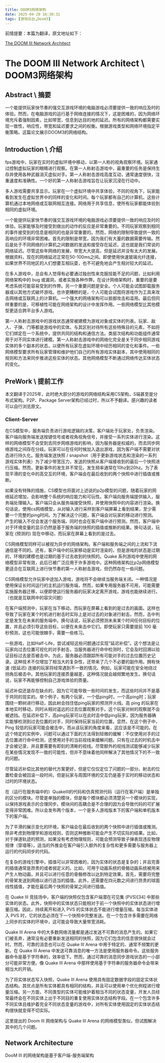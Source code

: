 ```yaml
---
title: DOOM3网络架构
date: 2025-04-20 16:30:31
tags: [游戏后台,Doom3]
---
```

前情提要：本篇为翻译，原文地址如下：

[The DOOM III Network Architect](https://fabiensanglard.net/doom3_documentation/The-DOOM-III-Network-Architecture.pdf)

# The DOOM III Network Architect \ DOOM3网络架构

## Abstract \ 摘要
一个能提供玩家快节奏的强交互游戏环境的电脑游戏必须要提供一致的响应及时的体验。然而，在电脑游戏的运行基于网络连接的情况下，这是困难的，因为网络环境充斥着强制因素，比如带宽，信息到达目的地的延迟。所有的网络架构都需要实现一致性，响应性，带宽和延迟要求之间的权衡。根据游戏类型和网络环境指定平衡策略。这篇论文展示DOOM3的网络结构。

## Introduction \ 介绍
fps游戏中，玩家在实时的虚拟环境中移动，以第一人称的视角观察环境。玩家通过控制虚拟玩家的眼睛进行观察。在第一人称射击游戏中，最重要的任务是保持生存并使用各种武器消灭虚拟对手。第一人称射击游戏高度互动，通常速度很快，注重速度和准确性。一个好的第一人称射击游戏旨在让玩家沉浸在行动中。

多人游戏需要共享显示。玩家在一个虚拟环境中共享体验，不同的视角下，玩家能看到发生在虚拟世界中的同样的变化和时间。每个玩家都有自己的计算机，这些计算机通过本地网络或互联网相互连接。网络用于共享信息，使所有玩家都能体验到相同的虚拟环境。

一个能提供玩家快节奏的强交互游戏环境的电脑游戏必须要提供一致的响应及时的体验。玩家能够及时接受到做出的动作的反应是非常重要的。不同玩家观察到相同的事件接受到的信息是相同的也是非常重要的。然而，网络的限制导致提供一致的高响应的环境非常困难。首先的限制是带宽，因为我们有大量的数据需要传输。然后是处于不同网络的计算机之间数据的发送和接受存在延迟，这也就是我们常说的网络延迟。尽管这些年网络的发展，带宽大大提高，但是延迟并没有太大的发展。根据资料，现在的网络延迟正常在50-100ms之间。即使使用快速玻璃光纤连接，如果世界不同地区的人们想要互相玩耍，也不可避免地会产生相对较大的延迟。

在多人游戏中，总会有人觉得有必要通过独创性来克服技能不足的问题，比如利用网络架构中的 bug 或漏洞，或者实施各种作弊。在设计网络架构时，重要的是要考虑系统可能容易受到的作弊。另一个重要问题是安全。个人可能会试图卸载服务器或以其他方式破坏游戏。也许更糟糕的是，个人可能会试图将游戏作为工具来攻击网络或互联网上的计算机。一个强大的网络架构可以抵御攻击和滥用。最后但同样重要的是，可移植性可能在网络架构的设计中发挥作用。一些网络模型比其他模型更适合跨平台多人游戏。

第一人称射击游戏中的游戏状态通常被建模为游戏对象或实体的列表。玩家、敌人、子弹、门等都是游戏中的实体。与其区别对待所有这些特殊目的元素，不如将它们绑定在一个系统中，提供共同的结构和通信方法。类层次结构和功能组件通常用于对不同实体进行建模。第一人称射击游戏中的网络化完全是关于同步相同游戏实体的多个副本的状态，以便所有玩家在虚拟环境中经历相同的变化和事件。一些网络模型要求所有玩家管理和维护他们自己的所有游戏实体副本，其中使用相同的规则和方法来同步推进这些实体的状态。其他网络模型不断通过网络传达实体状态的变化。

## PreWork \ 提前工作
本文翻译于2025年，此时绝大部分的游戏的网络结构采用CS架构，S端甚至是分布式架构。P2P、Package Server架构已经过时，所以不予翻译。感兴趣的读者可以自行浏览原文。

### Client-Server
在CS模型中，服务端负责进行游戏逻辑的决策，客户端处于玩家处，负责渲染。客户端向服务端发送按键信号或者视角视角信号，并接受一系列实体进行渲染。这样的网络模型不会受到去同步网络游戏的影响，因为服务器是权威的，而去同步网络游戏之间存在分歧。玩家可以在任何时候加入退出游戏，因为客户端不需要对状态进行持久化。服务端发送快照 / snapshot（用于更新游戏状态和渲染的一系列游戏实体列表）为了减少带宽压力，发送的快照从客户端接收到的最后一个快照进行压缩。然而，更新事件的发生并不常见，发生频率通常在10hz到20hz。为了表现平滑的变化中的高交互的环境，客户端会在最后收到的两个快照中进行插值或推断。

如果没有特殊的措施，CS模型也将面对上述说的p2p模型的问题，随着玩家的网络延迟增加，会影响整个系统的响应能力和可玩性。客户端向服务端提供输入，服务端处理输入。客户端只会从服务端接受快照，并使用快照中的内容进行渲染。换句话说，使用cs网络模型，从对输入进行采样到客户端屏幕上看到结果，至少需要一个完整的ping时间。为了解决这个问题，客户端会对玩家的移动进行预测。产生的输入不仅会发送个服务端，同时也会在客户端中进行预测。然而，客户端中对于环境变量的显示仍然是基于服务端的快照的插值或推断的结果。换句话说，玩家在 (预测的) 现在中移动，而玩家在屏幕上看到的是过去。

CS网络模型同样可以被视为异步的网络架构。客户端和服务端之间的上流和下流通信是不同的。还有，客户端中的玩家移动是实时渲染的，但是游戏的状态是过期的，环境的建模也是过期的基于过去收到的快照的。Quake 系列游戏中使用的网络模型非常有效，此后已被广泛应用于许多游戏中。这种网络架构比p2p网络模型更适合在互联网上进行快节奏的第一人称射击游戏，但仍然存在一些问题。

CS网络模型允许玩家中途加入游戏，游戏将不会继续当服务端关闭。一种情况是使用保证长时间运行的主机运行服务端，然而，如果专用服务器不可用，可能需要实施服务器迁移，以便即使运行服务器的玩家决定离开游戏，游戏也能继续进行。（也就是互联网中的容灾问题）

在客户端预测中，玩家在当下移动，而玩家在屏幕上看到的是过去的画面。这样也导致了玩家在某个时机进行射击时实际上是对过去的对象进行射击。然而，击中判定是发生在未来的服务端中。换句话说，玩家必须预测未来某个时间任何目标的位置，并且必须引导这些目标，以便在未来击中它们。即使玩家只需要提前 100 毫秒预测，这也可能很棘手，需要一些练习。

一些游戏，比如Half-Life，尝试减轻这些问题通过实现“延迟补偿”。这个想法是让玩家向过去位置可视化的对手射击，当服务器进行命中检测时，它会及时回溯以验证目标过去是否被击中。为此，服务器必须跟踪所有可能对手的过去位置历史记录。这种技术不仅增加了相当大的复杂性，还带来了几个不必要的副作用。拥有快速 (低延迟) 连接的玩家将经常遇到不一致的情况。例如，玩家可能在安全地绕过拐角后被击中。其他玩家的连接质量越差，这种情况就会越频繁地发生。换句话说，玩家不再能够控制自己游戏体验的质量。

延迟补偿还是存在缺点的，因为它可能导致一些时间的发生，而这些时间并不是基于共同的现实的。举个例子，有两个玩家，一个低ping时，一个高ping时；玩家围绕一颗树进行移动，因此树会挡住低ping玩家的预测开火线。高 ping 的玩家在本地实时移动，同时从相对遥远的过去位置观察对手。这个玩家对树的观察就不会被遮挡。在延迟补偿下，高ping玩家可以在此时击中低ping玩家，因为服务器确实能够检测到过去位置的对手，同时保持玩家当前的位置。显然，在这个例子中，Ping 较低的玩家可能会被击中，而从该玩家的角度来看，这应该是不可能的。在这个特定的实例中，问题可以通过下面的方法得到轻微的缓解：不仅使用对手的过去位置进行命中检测，还使用对手的当前视线来缓解问题。只有在过去的时机击中才会被记录，并且要需要有即刻的清晰的视线。尽管额外的视线测试能够减少玩家在某些情况发现不一致的可能性，但并不意味着他同样解决了其他情况下的不一致的问题。

尽管延迟补偿比其他的替代方案更好，但是它仅仅定位了问题的一部分。射击的位置检查会被回滚一段时间，但是玩家与周围环境的交互仍是基于实时的移动状态和过时的环境状态。

在（运行在服务端中的）QuakeIII的代码和仿真预测代码（运行在客户端）是单独的区分的模块。尽管是单独的模块，但是每个模块都必须清楚另一个模块的实现，以保持游戏表示的合理同步。模块间的高耦合是不合理的因为会导致代码的可扩展变得非常困难。所以会发布两个版本，一个是多人游戏版本下的客户端和单机版本下的客户端。

为了平滑的展示变化的环境，客户端会在最后收到的两个快照中进行插值或推测。除非考虑到物理学和游戏规则，否则这种推断可能会产生不切实际的结果。比如，对于弹道轨迹的预测，如果没有考虑物理规则，可能会预测导致子弹表现违反物理规律（穿墙等）。适当的外推会在客户端引入额外的复杂性和更多需要与服务器上运行的代码同步的代码。

在复杂的游戏引擎中，插值可以非常困难的，因为实体的状态是复杂的；并且完善的插值通常是昂贵的或者弱定义的。比如，可用于动画系统的骨骼动画系统被用来产生人物动画，并且可以进行任意的骨骼修改以达到特定效果。首先，需要将完整的骨架发送到网络以进行适当的插值。此外，还需要在四元数之间进行昂贵的球面线性插值，才能在最后两个快照的骨架之间进行插值。

在 Quake III 竞技场中，客户端的快照仅包含客户端潜在可见集 (PVS)[34] 中那些实体的状态。此外，快照中的实体状态只能相对于前一个快照中的实体状态进行增量压缩。因此，持续离开和进入 PVS 的实体状态不能进行增量压缩。每当实体进入 PVS 时，它的状态必须在下一个快照中完整发送。在一个包含许多需要在网络上同步的实体的环境中，这可能会导致大量带宽消耗。

Quake III Arena 中的大多数网络流量都是通过发送不可靠的消息产生的。如果它们被丢弃，通常没有必要重新发送相同的快照，因为它们包含的信息很快就会过时。然而，可靠的消息也可以在 Quake III Arena 中用于特定的、通常不频繁的更新。在 Quake III Arena 中发送可靠消息的唯一方法是使用服务器命令。这些服务器命令是基于字符串的，效率低下。然而，通过可靠的消息同步游戏状态的一小部分可能非常方便。像 Quake III Arena 中那样使用基于字符串的服务器命令会带来相当大的开销。

为了将实体状态写入快照，Quake III Arena 使用具有固定数据字段的固定实体状态结构。其优点是所有实体都具有相同的结构，并且可以使用单个优化例程进行增量压缩。另一方面，不同类型的实体可能维护着相当不同的状态变量，开发人员经常最终会在不同实体上出于不同目的重复使用实体状态结构字段。在一个包含许多不同实体且维护着完全不同状态变量的游戏中，对所有实体使用固定的实体状态结构很快就变得不切实际。

这里提出的 Doom III 网络架构与 Quake III Arena 的网络模型类似，但试图解决其中的几个问题。

## Network Architecture
DooM III 的网络架构是基于客户端-服务端架构
